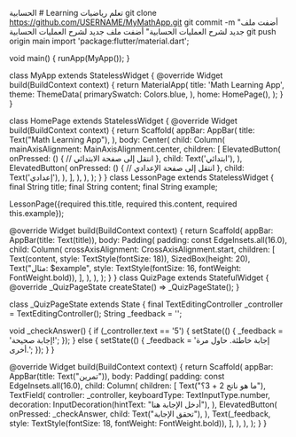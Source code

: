  الحسابية # Learning
تعلم رياضيات
git clone https://github.com/USERNAME/MyMathApp.git
git commit -m "أضفت ملف جديد لشرح العمليات الحسابية"
أضفت ملف جديد لشرح العمليات الحسابية
git push origin main
import 'package:flutter/material.dart';

void main() {
  runApp(MyApp());
}

class MyApp extends StatelessWidget {
  @override
  Widget build(BuildContext context) {
    return MaterialApp(
      title: 'Math Learning App',
      theme: ThemeData(
        primarySwatch: Colors.blue,
      ),
      home: HomePage(),
    );
  }
}

class HomePage extends StatelessWidget {
  @override
  Widget build(BuildContext context) {
    return Scaffold(
      appBar: AppBar(
        title: Text("Math Learning App"),
      ),
      body: Center(
        child: Column(
          mainAxisAlignment: MainAxisAlignment.center,
          children: <Widget>[
            ElevatedButton(
              onPressed: () {
                // انتقل إلى صفحة الابتدائي
              },
              child: Text('ابتدائي'),
            ),
            ElevatedButton(
              onPressed: () {
                // انتقل إلى صفحة الإعدادي
              },
              child: Text('إعدادي'),
            ),
          ],
        ),
      ),
    );
  }
}
class LessonPage extends StatelessWidget {
  final String title;
  final String content;
  final String example;

  LessonPage({required this.title, required this.content, required this.example});

  @override
  Widget build(BuildContext context) {
    return Scaffold(
      appBar: AppBar(title: Text(title)),
      body: Padding(
        padding: const EdgeInsets.all(16.0),
        child: Column(
          crossAxisAlignment: CrossAxisAlignment.start,
          children: [
            Text(content, style: TextStyle(fontSize: 18)),
            SizedBox(height: 20),
            Text("مثال: $example", style: TextStyle(fontSize: 16, fontWeight: FontWeight.bold)),
          ],
        ),
      ),
    );
  }
}
class QuizPage extends StatefulWidget {
  @override
  _QuizPageState createState() => _QuizPageState();
}

class _QuizPageState extends State<QuizPage> {
  final TextEditingController _controller = TextEditingController();
  String _feedback = '';

  void _checkAnswer() {
    if (_controller.text == '5') {
      setState(() {
        _feedback = 'إجابة صحيحة!';
      });
    } else {
      setState(() {
        _feedback = 'إجابة خاطئة. حاول مرة أخرى.';
      });
    }
  }

  @override
  Widget build(BuildContext context) {
    return Scaffold(
      appBar: AppBar(title: Text("تمرين")),
      body: Padding(
        padding: const EdgeInsets.all(16.0),
        child: Column(
          children: [
            Text("ما هو ناتج 2 + 3؟"),
            TextField(
              controller: _controller,
              keyboardType: TextInputType.number,
              decoration: InputDecoration(hintText: "أدخل الإجابة هنا"),
            ),
            ElevatedButton(
              onPressed: _checkAnswer,
              child: Text("تحقق الإجابة"),
            ),
            Text(_feedback, style: TextStyle(fontSize: 18, fontWeight: FontWeight.bold)),
          ],
        ),
      ),
    );
  }
}
